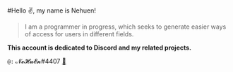 #Hello ✌️, my name is Nehuen!
> I am a programmer in progress, which seeks to generate easier ways of access for users in different fields.

**This account is dedicated to Discord and my related projects.**

`@:` 𝓝𝓮𝓗𝓾𝓔𝓷#4407 [🔗](https://discord.com/users/667062022839599124)